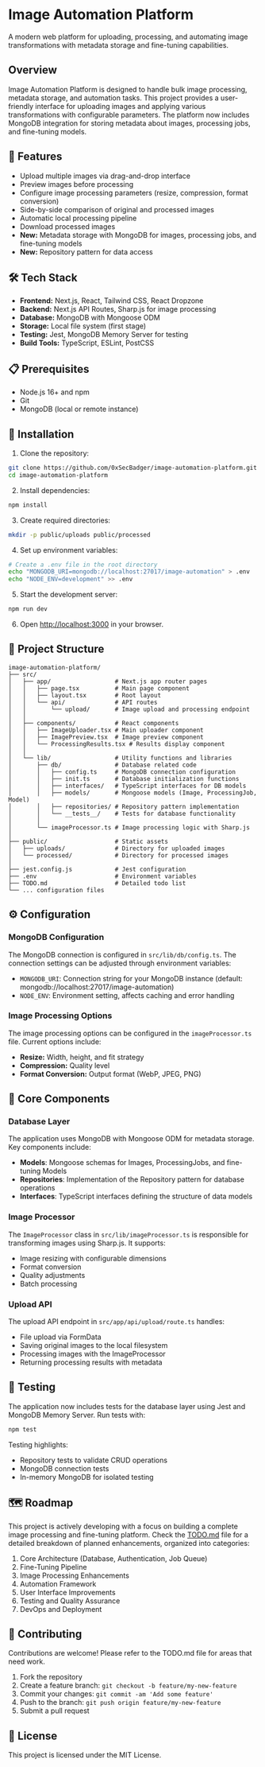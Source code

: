 # Image Automation Platform

A modern web platform for uploading, processing, and automating image transformations with metadata storage and fine-tuning capabilities.

## Overview

Image Automation Platform is designed to handle bulk image processing, metadata storage, and automation tasks. This project provides a user-friendly interface for uploading images and applying various transformations with configurable parameters. The platform now includes MongoDB integration for storing metadata about images, processing jobs, and fine-tuning models.

## 🚀 Features

- Upload multiple images via drag-and-drop interface
- Preview images before processing
- Configure image processing parameters (resize, compression, format conversion)
- Side-by-side comparison of original and processed images
- Automatic local processing pipeline
- Download processed images
- **New:** Metadata storage with MongoDB for images, processing jobs, and fine-tuning models
- **New:** Repository pattern for data access

## 🛠 Tech Stack

- **Frontend:** Next.js, React, Tailwind CSS, React Dropzone
- **Backend:** Next.js API Routes, Sharp.js for image processing
- **Database:** MongoDB with Mongoose ODM
- **Storage:** Local file system (first stage)
- **Testing:** Jest, MongoDB Memory Server for testing
- **Build Tools:** TypeScript, ESLint, PostCSS

## 📋 Prerequisites

- Node.js 16+ and npm
- Git
- MongoDB (local or remote instance)

## 🔧 Installation

1. Clone the repository:
```bash
git clone https://github.com/0xSecBadger/image-automation-platform.git
cd image-automation-platform
```

2. Install dependencies:
```bash
npm install
```

3. Create required directories:
```bash
mkdir -p public/uploads public/processed
```

4. Set up environment variables:
```bash
# Create a .env file in the root directory
echo "MONGODB_URI=mongodb://localhost:27017/image-automation" > .env
echo "NODE_ENV=development" >> .env
```

5. Start the development server:
```bash
npm run dev
```

6. Open [http://localhost:3000](http://localhost:3000) in your browser.

## 📂 Project Structure

```
image-automation-platform/
├── src/
│   ├── app/                  # Next.js app router pages
│   │   ├── page.tsx          # Main page component
│   │   ├── layout.tsx        # Root layout
│   │   └── api/              # API routes
│   │       └── upload/       # Image upload and processing endpoint
│   │
│   ├── components/           # React components
│   │   ├── ImageUploader.tsx # Main uploader component
│   │   ├── ImagePreview.tsx  # Image preview component
│   │   └── ProcessingResults.tsx # Results display component
│   │
│   └── lib/                  # Utility functions and libraries
│       ├── db/               # Database related code
│       │   ├── config.ts     # MongoDB connection configuration
│       │   ├── init.ts       # Database initialization functions
│       │   ├── interfaces/   # TypeScript interfaces for DB models
│       │   ├── models/       # Mongoose models (Image, ProcessingJob, Model)
│       │   ├── repositories/ # Repository pattern implementation
│       │   └── __tests__/    # Tests for database functionality
│       │
│       └── imageProcessor.ts # Image processing logic with Sharp.js
│
├── public/                   # Static assets
│   ├── uploads/              # Directory for uploaded images
│   └── processed/            # Directory for processed images
│
├── jest.config.js            # Jest configuration
├── .env                      # Environment variables
├── TODO.md                   # Detailed todo list
└── ... configuration files
```

## ⚙️ Configuration

### MongoDB Configuration

The MongoDB connection is configured in `src/lib/db/config.ts`. The connection settings can be adjusted through environment variables:

- `MONGODB_URI`: Connection string for your MongoDB instance (default: mongodb://localhost:27017/image-automation)
- `NODE_ENV`: Environment setting, affects caching and error handling

### Image Processing Options

The image processing options can be configured in the `imageProcessor.ts` file. Current options include:

- **Resize:** Width, height, and fit strategy
- **Compression:** Quality level
- **Format Conversion:** Output format (WebP, JPEG, PNG)

## 🧩 Core Components

### Database Layer

The application uses MongoDB with Mongoose ODM for metadata storage. Key components include:

- **Models**: Mongoose schemas for Images, ProcessingJobs, and fine-tuning Models
- **Repositories**: Implementation of the Repository pattern for database operations
- **Interfaces**: TypeScript interfaces defining the structure of data models

### Image Processor

The `ImageProcessor` class in `src/lib/imageProcessor.ts` is responsible for transforming images using Sharp.js. It supports:

- Image resizing with configurable dimensions
- Format conversion
- Quality adjustments
- Batch processing

### Upload API

The upload API endpoint in `src/app/api/upload/route.ts` handles:

- File upload via FormData
- Saving original images to the local filesystem
- Processing images with the ImageProcessor
- Returning processing results with metadata

## 🧪 Testing

The application now includes tests for the database layer using Jest and MongoDB Memory Server. Run tests with:

```bash
npm test
```

Testing highlights:
- Repository tests to validate CRUD operations
- MongoDB connection tests
- In-memory MongoDB for isolated testing

## 🗺️ Roadmap

This project is actively developing with a focus on building a complete image processing and fine-tuning platform. Check the [TODO.md](./TODO.md) file for a detailed breakdown of planned enhancements, organized into categories:

1. Core Architecture (Database, Authentication, Job Queue)
2. Fine-Tuning Pipeline
3. Image Processing Enhancements
4. Automation Framework
5. User Interface Improvements
6. Testing and Quality Assurance
7. DevOps and Deployment

## 👥 Contributing

Contributions are welcome! Please refer to the TODO.md file for areas that need work.

1. Fork the repository
2. Create a feature branch: `git checkout -b feature/my-new-feature`
3. Commit your changes: `git commit -am 'Add some feature'`
4. Push to the branch: `git push origin feature/my-new-feature`
5. Submit a pull request

## 📄 License

This project is licensed under the MIT License. 